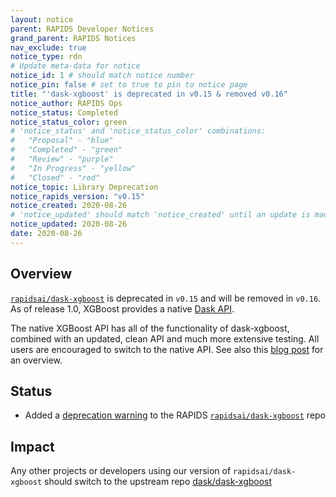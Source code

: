 ```yaml
---
layout: notice
parent: RAPIDS Developer Notices
grand_parent: RAPIDS Notices
nav_exclude: true
notice_type: rdn
# Update meta-data for notice
notice_id: 1 # should match notice number
notice_pin: false # set to true to pin to notice page
title: "'dask-xgboost' is deprecated in v0.15 & removed v0.16"
notice_author: RAPIDS Ops
notice_status: Completed
notice_status_color: green
# 'notice_status' and 'notice_status_color' combinations:
#   "Proposal" - "blue"
#   "Completed" - "green"
#   "Review" - "purple"
#   "In Progress" - "yellow"
#   "Closed" - "red"
notice_topic: Library Deprecation
notice_rapids_version: "v0.15"
notice_created: 2020-08-26
# 'notice_updated' should match 'notice_created' until an update is made
notice_updated: 2020-08-26
date: 2020-08-26
---
```


## Overview

[`rapidsai/dask-xgboost`](https://github.com/rapidsai/dask-xgboost) is
deprecated in `v0.15` and will be removed in `v0.16`. As of release 1.0, XGBoost
provides a native [Dask API](https://xgboost.readthedocs.io/en/latest/tutorials/dask.html).

The native XGBoost API has all of the functionality of dask-xgboost, combined
with an updated, clean API and much more extensive testing. All users are
encouraged to switch to the native API. See also this [blog post](https://medium.com/rapids-ai/a-new-official-dask-api-for-xgboost-e8b10f3d1eb7)
for an overview.

## Status

- Added a [deprecation warning](https://github.com/rapidsai/dask-xgboost/pull/4/files)
to the RAPIDS [`rapidsai/dask-xgboost`](https://github.com/rapidsai/dask-xgboost)
repo

## Impact

Any other projects or developers using our version of `rapidsai/dask-xgboost`
should switch to the upstream repo [dask/dask-xgboost](https://github.com/dask/dask-xgboost)
